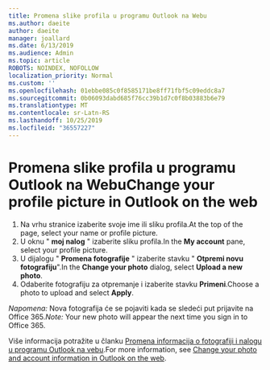```yaml
---
title: Promena slike profila u programu Outlook na Webu
ms.author: daeite
author: daeite
manager: joallard
ms.date: 6/13/2019
ms.audience: Admin
ms.topic: article
ROBOTS: NOINDEX, NOFOLLOW
localization_priority: Normal
ms.custom: ''
ms.openlocfilehash: 01ebbe085c0f8585171be8ff71fbf5c09eddc8a7
ms.sourcegitcommit: 0b06093dabd685f76cc39b1d7c0f8b03883b6e79
ms.translationtype: MT
ms.contentlocale: sr-Latn-RS
ms.lasthandoff: 10/25/2019
ms.locfileid: "36557227"
---
```

# <a name="change-your-profile-picture-in-outlook-on-the-web"></a><span data-ttu-id="c0223-102">Promena slike profila u programu Outlook na Webu</span><span class="sxs-lookup"><span data-stu-id="c0223-102">Change your profile picture in Outlook on the web</span></span>

1. <span data-ttu-id="c0223-103">Na vrhu stranice izaberite svoje ime ili sliku profila.</span><span class="sxs-lookup"><span data-stu-id="c0223-103">At the top of the page, select your name or profile picture.</span></span>
1. <span data-ttu-id="c0223-104">U oknu " **moj nalog** " izaberite sliku profila.</span><span class="sxs-lookup"><span data-stu-id="c0223-104">In the **My account** pane, select your profile picture.</span></span>
1. <span data-ttu-id="c0223-105">U dijalogu " **Promena fotografije** " izaberite stavku " **Otpremi novu fotografiju**".</span><span class="sxs-lookup"><span data-stu-id="c0223-105">In the **Change your photo** dialog, select **Upload a new photo**.</span></span>
1. <span data-ttu-id="c0223-106">Odaberite fotografiju za otpremanje i izaberite stavku **Primeni**.</span><span class="sxs-lookup"><span data-stu-id="c0223-106">Choose a photo to upload and select **Apply**.</span></span>

<span data-ttu-id="c0223-107">*Napomena:* Nova fotografija će se pojaviti kada se sledeći put prijavite na Office 365.</span><span class="sxs-lookup"><span data-stu-id="c0223-107">*Note:* Your new photo will appear the next time you sign in to Office 365.</span></span>

<span data-ttu-id="c0223-108">Više informacija potražite u članku [Promena informacija o fotografiji i nalogu u programu Outlook na vebu](https://support.office.com/article/b2dbb289-851d-4bed-93c3-3e136f5659ec).</span><span class="sxs-lookup"><span data-stu-id="c0223-108">For more information, see [Change your photo and account information in Outlook on the web](https://support.office.com/article/b2dbb289-851d-4bed-93c3-3e136f5659ec).</span></span>